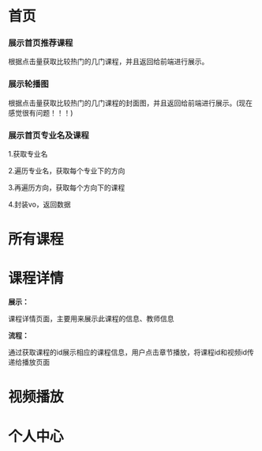 # 首页

### 展示首页推荐课程

根据点击量获取比较热门的几门课程，并且返回给前端进行展示。

### 展示轮播图 

根据点击量获取比较热门的几门课程的封面图，并且返回给前端进行展示。(现在感觉很有问题！！！)

### 展示首页专业名及课程

1.获取专业名

2.遍历专业名，获取每个专业下的方向

3.再遍历方向，获取每个方向下的课程

4.封装vo，返回数据

# 所有课程

# 课程详情      

 **展示：**

课程详情页面，主要用来展示此课程的信息、教师信息

**流程：**

通过获取课程的id展示相应的课程信息，用户点击章节播放，将课程id和视频id传递给播放页面                                    

# 视频播放

# 个人中心
